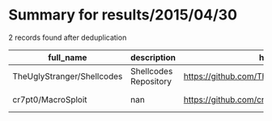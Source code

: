 
# Summary for results/2015/04/30
    
2 records found after deduplication

| full_name | description | html_url | matched_list | matched_count | pushed_at | size | stargazers_count | language | forks_count |
|----------------------------|-----------------------|-----------------------------------------------|----------------|-----------------|---------------------------|--------|--------------------|------------|---------------|
| TheUglyStranger/Shellcodes | Shellcodes Repository | https://github.com/TheUglyStranger/Shellcodes | ['shellcode'] | 1 | 2015-04-30 10:58:14+00:00 | 132 | 0 | C | 0 |
| cr7pt0/MacroSploit | nan | https://github.com/cr7pt0/MacroSploit | ['sploit'] | 1 | 2015-04-30 17:01:40+00:00 | 112 | 11 | nan | 7 |
